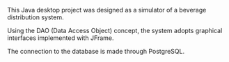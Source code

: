 This Java desktop project was designed as a simulator of a beverage distribution system.

Using the DAO (Data Access Object) concept, the system adopts graphical interfaces implemented with JFrame. 

The connection to the database is made through PostgreSQL.

